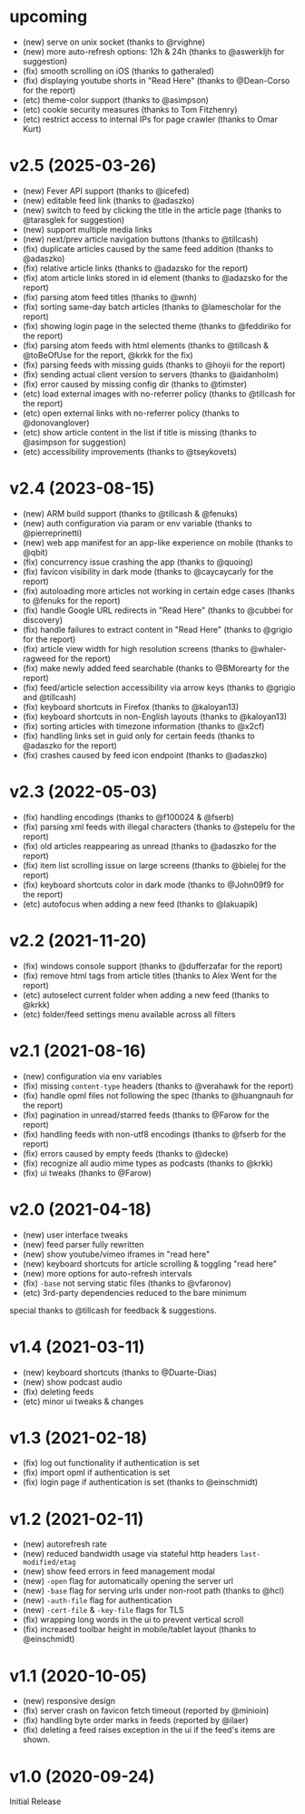 # upcoming

- (new) serve on unix socket (thanks to @rvighne)
- (new) more auto-refresh options: 12h & 24h (thanks to @aswerkljh for suggestion)
- (fix) smooth scrolling on iOS (thanks to gatheraled)
- (fix) displaying youtube shorts in "Read Here" (thanks to @Dean-Corso for the report)
- (etc) theme-color support (thanks to @asimpson)
- (etc) cookie security measures (thanks to Tom Fitzhenry)
- (etc) restrict access to internal IPs for page crawler (thanks to Omar Kurt)

# v2.5 (2025-03-26)

- (new) Fever API support (thanks to @icefed)
- (new) editable feed link (thanks to @adaszko)
- (new) switch to feed by clicking the title in the article page (thanks to @tarasglek for suggestion)
- (new) support multiple media links
- (new) next/prev article navigation buttons (thanks to @tillcash)
- (fix) duplicate articles caused by the same feed addition (thanks to @adaszko)
- (fix) relative article links (thanks to @adazsko for the report)
- (fix) atom article links stored in id element (thanks to @adazsko for the report)
- (fix) parsing atom feed titles (thanks to @wnh)
- (fix) sorting same-day batch articles (thanks to @lamescholar for the report)
- (fix) showing login page in the selected theme (thanks to @feddiriko for the report)
- (fix) parsing atom feeds with html elements (thanks to @tillcash & @toBeOfUse for the report, @krkk for the fix)
- (fix) parsing feeds with missing guids (thanks to @hoyii for the report)
- (fix) sending actual client version to servers (thanks to @aidanholm)
- (fix) error caused by missing config dir (thanks to @timster)
- (etc) load external images with no-referrer policy (thanks to @tillcash for the report)
- (etc) open external links with no-referrer policy (thanks to @donovanglover)
- (etc) show article content in the list if title is missing (thanks to @asimpson for suggestion)
- (etc) accessibility improvements (thanks to @tseykovets)

# v2.4 (2023-08-15)

- (new) ARM build support (thanks to @tillcash & @fenuks)
- (new) auth configuration via param or env variable (thanks to @pierreprinetti)
- (new) web app manifest for an app-like experience on mobile (thanks to @qbit)
- (fix) concurrency issue crashing the app (thanks to @quoing)
- (fix) favicon visibility in dark mode (thanks to @caycaycarly for the report)
- (fix) autoloading more articles not working in certain edge cases (thanks to @fenuks for the report)
- (fix) handle Google URL redirects in "Read Here" (thanks to @cubbei for discovery)
- (fix) handle failures to extract content in "Read Here" (thanks to @grigio for the report)
- (fix) article view width for high resolution screens (thanks to @whaler-ragweed for the report)
- (fix) make newly added feed searchable (thanks to @BMorearty for the report)
- (fix) feed/article selection accessibility via arrow keys (thanks to @grigio and @tillcash)
- (fix) keyboard shortcuts in Firefox (thanks to @kaloyan13)
- (fix) keyboard shortcuts in non-English layouts (thanks to @kaloyan13)
- (fix) sorting articles with timezone information (thanks to @x2cf)
- (fix) handling links set in guid only for certain feeds (thanks to @adaszko for the report)
- (fix) crashes caused by feed icon endpoint (thanks to @adaszko)

# v2.3 (2022-05-03)

- (fix) handling encodings (thanks to @f100024 & @fserb)
- (fix) parsing xml feeds with illegal characters (thanks to @stepelu for the report)
- (fix) old articles reappearing as unread (thanks to @adaszko for the report)
- (fix) item list scrolling issue on large screens (thanks to @bielej for the report)
- (fix) keyboard shortcuts color in dark mode (thanks to @John09f9 for the report)
- (etc) autofocus when adding a new feed (thanks to @lakuapik)

# v2.2 (2021-11-20)

- (fix) windows console support (thanks to @dufferzafar for the report)
- (fix) remove html tags from article titles (thanks to Alex Went for the report)
- (etc) autoselect current folder when adding a new feed (thanks to @krkk)
- (etc) folder/feed settings menu available across all filters

# v2.1 (2021-08-16)

- (new) configuration via env variables
- (fix) missing `content-type` headers (thanks to @verahawk for the report)
- (fix) handle opml files not following the spec (thanks to @huangnauh for the report)
- (fix) pagination in unread/starred feeds (thanks to @Farow for the report)
- (fix) handling feeds with non-utf8 encodings (thanks to @fserb for the report)
- (fix) errors caused by empty feeds (thanks to @decke)
- (fix) recognize all audio mime types as podcasts (thanks to @krkk)
- (fix) ui tweaks (thanks to @Farow)

# v2.0 (2021-04-18)

- (new) user interface tweaks
- (new) feed parser fully rewritten
- (new) show youtube/vimeo iframes in "read here"
- (new) keyboard shortcuts for article scrolling & toggling "read here"
- (new) more options for auto-refresh intervals
- (fix) `-base` not serving static files (thanks to @vfaronov)
- (etc) 3rd-party dependencies reduced to the bare minimum

special thanks to @tillcash for feedback & suggestions.

# v1.4 (2021-03-11)

- (new) keyboard shortcuts (thanks to @Duarte-Dias)
- (new) show podcast audio
- (fix) deleting feeds
- (etc) minor ui tweaks & changes

# v1.3 (2021-02-18)

- (fix) log out functionality if authentication is set
- (fix) import opml if authentication is set
- (fix) login page if authentication is set (thanks to @einschmidt)

# v1.2 (2021-02-11)

- (new) autorefresh rate
- (new) reduced bandwidth usage via stateful http headers `last-modified/etag`
- (new) show feed errors in feed management modal
- (new) `-open` flag for automatically opening the server url
- (new) `-base` flag for serving urls under non-root path (thanks to @hcl)
- (new) `-auth-file` flag for authentication
- (new) `-cert-file` & `-key-file` flags for TLS
- (fix) wrapping long words in the ui to prevent vertical scroll
- (fix) increased toolbar height in mobile/tablet layout (thanks to @einschmidt)

# v1.1 (2020-10-05)

- (new) responsive design
- (fix) server crash on favicon fetch timeout (reported by @minioin)
- (fix) handling byte order marks in feeds (reported by @ilaer)
- (fix) deleting a feed raises exception in the ui if the feed's items are shown.

# v1.0 (2020-09-24)

Initial Release
